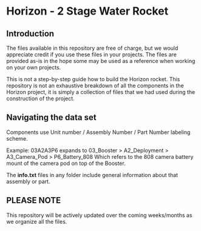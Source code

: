 # Horizon - 2 Stage Water Rocket
## Introduction
The files available in this repository are free of charge, but we would appreciate credit if you use these files in your projects. 
The files are provided as-is in the hope some may be used as a reference when working on your own projects. 

This is not a step-by-step guide how to build the Horizon rocket.
This repository is not an exhaustive breakdown of all the components in the Horizon project, it is simply a collection of files that we had used during the construction of the project.

## Navigating the data set
Components use Unit number / Assembly Number / Part Number labeling scheme.

Example: 03A2A3P6 expands to 03_Booster > A2_Deployment > A3_Camera_Pod > P6_Battery_808
Which refers to the 808 camera battery mount of the camera pod on top of the Booster. 

The **info.txt** files in any folder include general information about that assembly or part. 

## PLEASE NOTE
This repository will be actively updated over the coming weeks/months as we organize all the files.

